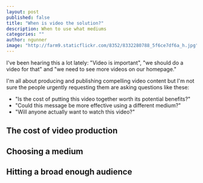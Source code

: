 ```yaml
---
layout: post
published: false
title: "When is video the solution?"
description: When to use what mediums
categories: ""
author: ngunner
image: "http://farm9.staticflickr.com/8352/8332280788_5f6ce7df6a_h.jpg"
---
```


I've been hearing this a lot lately: "Video is important", "we should do a video for that" and "we need to see more videos on our homepage."

I'm all about producing and publishing compelling video content but I'm not sure the people urgently requesting them are asking questions like these: 
- "Is the cost of putting this video together worth its potential benefits?"
- "Could this message be more effective using a different medium?"
- "Will anyone actually want to watch this video?"

## The cost of video production
## Choosing a medium
## Hitting a broad enough audience